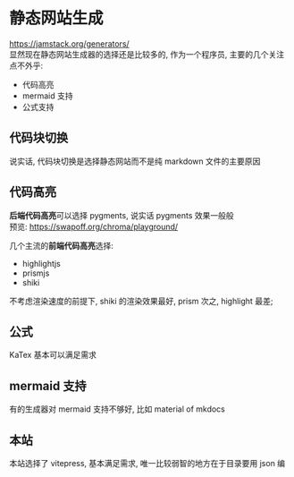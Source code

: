 # 静态网站生成

https://jamstack.org/generators/  
显然现在静态网站生成器的选择还是比较多的, 作为一个程序员, 主要的几个关注点不外乎:

-   代码高亮
-   mermaid 支持
-   公式支持

## 代码块切换

说实话, 代码块切换是选择静态网站而不是纯 markdown 文件的主要原因

## 代码高亮

**后端代码高亮**可以选择 pygments, 说实话 pygments 效果一般般  
预览: https://swapoff.org/chroma/playground/

几个主流的**前端代码高亮**选择:

-   highlightjs
-   prismjs
-   shiki

不考虑渲染速度的前提下, shiki 的渲染效果最好, prism 次之, highlight 最差;

## 公式

KaTex 基本可以满足需求

## mermaid 支持

有的生成器对 mermaid 支持不够好, 比如 material of mkdocs

## 本站

本站选择了 vitepress, 基本满足需求, 唯一比较弱智的地方在于目录要用 json 编
